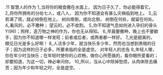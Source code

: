 .11 
智慧人的作为 
 1_当将你的粮食撒在水面上， 
因为日子久了，你必能得着它。 
 2_将你所拥有的分给七人，或八人， 
因为你不知道会有甚么灾祸临到地上。 
 3_云若满了雨，就必倾倒在地上。 
树向南倒，或向北倒， 
树倒在何处，就留在何处。 
4_看风的，必不撒种； 
望云的，必不收割。 
5_你不知道气息如何进入孕妇的骨头Y(96)；照样，造万物之神的作为，你也无从得知。 
6_早晨要撒种，晚上也不要歇手，因为你不知道哪一样发旺；前者或后者，或两者都一样好。 
7_光是甜美的，眼见日光是多么好啊！ 
8_人活多少年，就当快乐多少年，然而也当想到黑暗的日子；因为这样的日子必多，所要来临的全是虚空。 
对年轻人的忠告 
9_年轻人哪，你在年少时当快乐；在年轻时使你的心欢畅，做你心所愿做的，看你眼所爱看的；却要知道，为这一切，神必审问你。 
10_所以，当从心中除掉愁烦，从肉体除去痛苦；因为年少和年轻之时，全是虚空。 
.